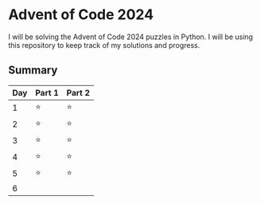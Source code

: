 # Advent of Code 2024

I will be solving the Advent of Code 2024 puzzles in Python. I will be using this repository to keep track of my solutions and progress.

## Summary

| Day | Part 1 | Part 2 |
| --- | ------ | ------ |
| 1   | :star: | :star: |
| 2   | :star: | :star: |
| 3   | :star: | :star: |
| 4   | :star: | :star: |
| 5   | :star: | :star: |
| 6   |        |        |
